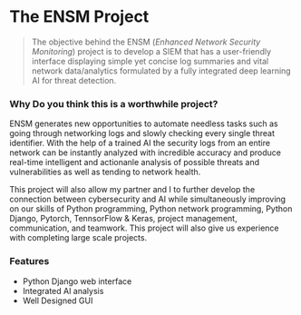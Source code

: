 # The ENSM Project
> The objective behind the ENSM (*Enhanced Network Security Monitoring*) project is to develop a SIEM that has a user-friendly interface displaying simple yet concise log summaries and vital network data/analytics formulated by a fully integrated deep learning AI for threat detection.

### Why Do you think this is a worthwhile project?
ENSM generates new opportunities to automate needless tasks such as going through networking logs and slowly checking every single threat identifier. With the help of a trained AI the security logs from an entire network can be instantly analyzed with incredible accuracy and produce real-time intelligent and actionanle analysis of possible threats and vulnerabilities as well as tending to network health.

This project will also allow my partner and I to further develop the connection between cybersecurity and AI while simultaneously improving on our skills of Python programming, Python network programming, Python Django, Pytorch, TennsorFlow & Keras, project management, communication, and teamwork. This project will also give us experience with completing large scale projects.

### Features
- Python Django web interface
- Integrated AI analysis
- Well Designed GUI
